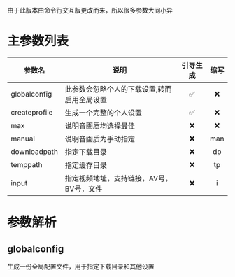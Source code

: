 由于此版本由命令行交互版更改而来，所以很多参数大同小异
# 主参数列表
| 参数名| 说明 | 引导生成| 缩写 |
| ------ | ---- | :-----: | :------: 
|globalconfig|此参数会忽略个人的下载设置,转而启用全局设置|:white_check_mark:|:x:|
|createprofile|生成一个完整的个人设置|:white_check_mark:|:x:|
|max|说明音画质均选择最佳|:x:|:x:|max
|manual|说明音画质为手动指定|:x:|man|
|downloadpath|指定下载目录|:x:|dp|
|temppath|指定缓存目录|:x:|tp|
|input|指定视频地址，支持链接，AV号，BV号，文件|:x:|i|

# 参数解析
## globalconfig
生成一份全局配置文件，用于指定下载目录和其他设置